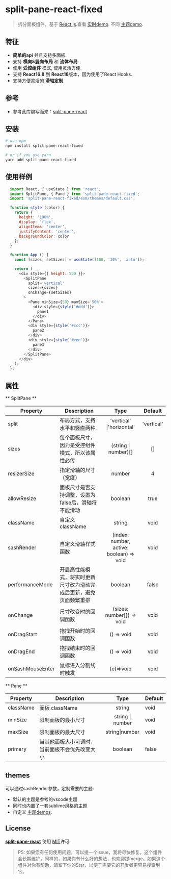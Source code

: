 # split-pane-react-fixed
> 拆分面板组件，基于 [React.js](http://reactjs.org).查看 [实时demo](https://yyllff.github.io/split-pane-react/). 不同 [主题demo](https://codesandbox.io/s/split-pane-themes-xmsqtt).

## 特征

- **简单的api** 并且支持多面板.
- 支持 **横向&竖向布局** 和 **流体布局**.
- 使用 **受控组件** 模式, 使用灵活方便.
- 支持 **React16.8** 到 **React18**版本，因为使用了React Hooks.
- 支持方便灵活的 **滑轴定制**.

## 参考
- 参考此库编写而来：[split-pane-react](https://www.npmjs.com/package/split-pane-react)


## 安装

````sh
# use npm
npm install split-pane-react-fixed

# or if you use yarn
yarn add split-pane-react-fixed
````

## 使用样例

```js
  import React, { useState } from 'react';
  import SplitPane, { Pane } from 'split-pane-react-fixed';
  import 'split-pane-react-fixed/esm/themes/default.css';

  function style (color) {
    return {
      height: '100%',
      display: 'flex',
      alignItems: 'center',
      justifyContent: 'center',
      backgroundColor: color
    };
  }

  function App () {
    const [sizes, setSizes] = useState([100, '30%', 'auto']);

    return (
      <div style={{ height: 500 }}>
        <SplitPane
          split='vertical'
          sizes={sizes}
          onChange={setSizes}
        >
          <Pane minSize={50} maxSize='50%'>
            <div style={style('#ddd')}>
              pane1
            </div>
          </Pane>
          <div style={style('#ccc')}>
            pane2
          </div>
          <div style={style('#eee')}>
            pane3
          </div>
        </SplitPane>
      </div>
    );
  };
```

## 属性

** SplitPane **

|    Property    |    Description   |   Type     |  Default     |
| -------------- | ---------------- | :--------: | :----------: |
| split    | 布局方式，支持水平和竖直两种. | 'vertical' \|'horizontal' |'vertical' |
| sizes | 每个面板尺寸，因为是受控组件模式，所以该属性必传| (string \| number)[] |[] |
| resizerSize | 指定滑轴的尺寸（宽度） | number |4 |
| allowResize | 面板尺寸是否支持调整，设置为false后，滑轴将不能滑动 | boolean |true |
| className | 自定义className | string |void |
| sashRender | 自定义滑轴样式函数 | (index: number, active: boolean) => void |void |
| performanceMode | 开启高性能模式，将实时更新尺寸改为滑动完成后更新，避免页面频繁重排 | boolean | false |
| onChange | 尺寸改变时的回调函数 | (sizes: number[]) => void |void |
| onDragStart | 拖拽开始时的回调函数 | () => void |void |
| onDragEnd | 拖拽结束时的回调函数| () => void |void |
| onSashMouseEnter | 鼠标进入分割线时触发 | (e)=>void |void |

** Pane **

|    Property    |    Description   |  Type  | Default |
| ------------------ | ---------------- | :--------: | ------------------ |
| className | 面板 className | string | void |
| minSize | 限制面板的最小尺寸 | string \| number | void |
| maxSize | 限制面板的最大尺寸 | string\|number | void |
| primary | 当其他面板大小可调时，当前面板不会优先改变大小 | boolean | false |

## themes

可以通过sashRender参数，定制需要的主题:

- 默认的主题是参考的vscode主题
- 同时也内置了一套sublime风格的主题
- 自定义 [主题demos](https://codesandbox.io/s/split-pane-themes-xmsqtt).


## License

**[split-pane-react](https://github.com/yyllff/split-pane-react)** 使用 [MIT](LICENSE)许可.

> PS: 如果您有任何使用问题，可以提一个issue，我将尽快修复。这个组件会长期维护，同样的，如果你有什么好的想法，也欢迎提merge。如果这个组件对你有帮助，请留下你的Star，以便于需要它的开发者更容易搜索到它。
